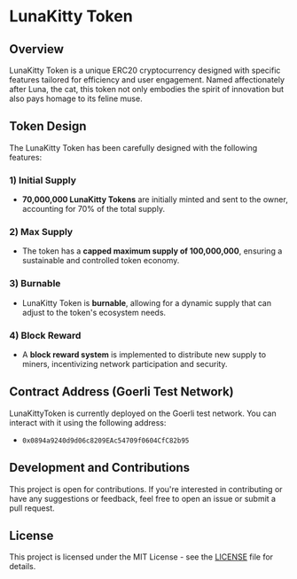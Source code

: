 # LunaKitty Token

## Overview
LunaKitty Token is a unique ERC20 cryptocurrency designed with specific features tailored for efficiency and user engagement. Named affectionately after Luna, the cat, this token not only embodies the spirit of innovation but also pays homage to its feline muse.

## Token Design
The LunaKitty Token has been carefully designed with the following features:

### 1) Initial Supply
- **70,000,000 LunaKitty Tokens** are initially minted and sent to the owner, accounting for 70% of the total supply.

### 2) Max Supply
- The token has a **capped maximum supply of 100,000,000**, ensuring a sustainable and controlled token economy.

### 3) Burnable
- LunaKitty Token is **burnable**, allowing for a dynamic supply that can adjust to the token's ecosystem needs.

### 4) Block Reward
- A **block reward system** is implemented to distribute new supply to miners, incentivizing network participation and security.

## Contract Address (Goerli Test Network)
LunaKittyToken is currently deployed on the Goerli test network. You can interact with it using the following address:
- `0x0894a9240d9d06c8209EAc54709f0604CfC82b95`

## Development and Contributions
This project is open for contributions. If you're interested in contributing or have any suggestions or feedback, feel free to open an issue or submit a pull request.

## License
This project is licensed under the MIT License - see the [LICENSE](LICENSE) file for details.
